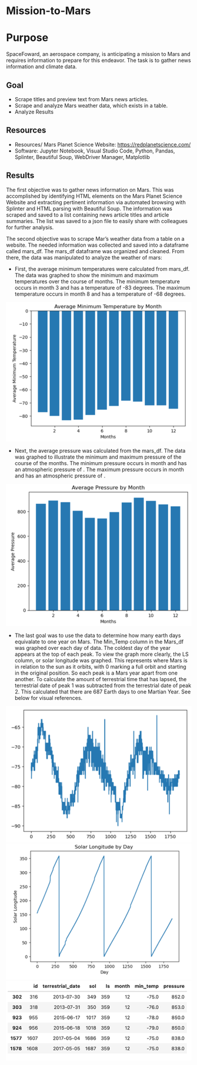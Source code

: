 # Mission-to-Mars

# **Purpose**
SpaceFoward, an aerospace company, is anticipating a mission to Mars and requires information to prepare for this endeavor. The task is to gather news information and climate data.

## **Goal**
- Scrape titles and preview text from Mars news articles.
- Scrape and analyze Mars weather data, which exists in a table.
- Analyze Results 

## **Resources**
- Resources/ Mars Planet Science Website: https://redplanetscience.com/
- Software: Jupyter Notebook, Visual Studio Code, Python, Pandas, Splinter, Beautiful Soup, WebDriver Manager, Matplotlib

## **Results**
The first objective was to gather news information on Mars. This was accomplished by identifying HTML elements on the Mars Planet Science Website and extracting pertinent information via automated browsing with Splinter and HTML parsing with Beautiful Soup. The information was scraped and saved to a list containing news article titles and article summaries. The list was saved to a json file to easily share with colleagues for further analysis.

The second objective was to scrape Mar’s weather data from a table on a website. The needed information was collected and saved into a dataframe called mars_df. The mars_df dataframe was organized and cleaned.  From there, the data was manipulated to analyze the weather of mars:

- First, the average minimum temperatures were calculated from mars_df. The data was graphed to show the minimum and maximum temperatures over the course of months. The minimum temperature occurs in month 3 and has a temperature of -83 degrees. The maximum temperature occurs in month 8 and has a temperature of -68 degrees.

![temps](images/avg_min_temp_month.png)

- Next, the average pressure was calculated from the mars_df. The data was graphed to illustrate the minimum and maximum pressure of the course of the months. The minimum pressure occurs in month and has an atmospheric pressure of . The maximum pressure occurs in month and has an atmospheric pressure of .

![pressure](images/avg_pressure_month.png)
- The last goal was to use the data to determine how many earth days equivalate to one year on Mars. The Min_Temp column in the Mars_df was graphed over each day of data. The coldest day of the year appears at the top of each peak. To view the graph more clearly, the LS column, or solar longitude was graphed. This represents where Mars is in relation to the sun as it orbits, with 0 marking a full orbit and starting in the original position. So each peak is a Mars year apart from one another. To calculate the amount of terrestrial time that has lapsed, the terrestrial date of peak 1 was subtracted from the terrestrial date of peak 2. This calculated that there are 687 Earth days to one Martian Year. See below for visual references.

![temp](images/temp.png)
![pressure](images/solar_long.png)
![df](images/df.png)
